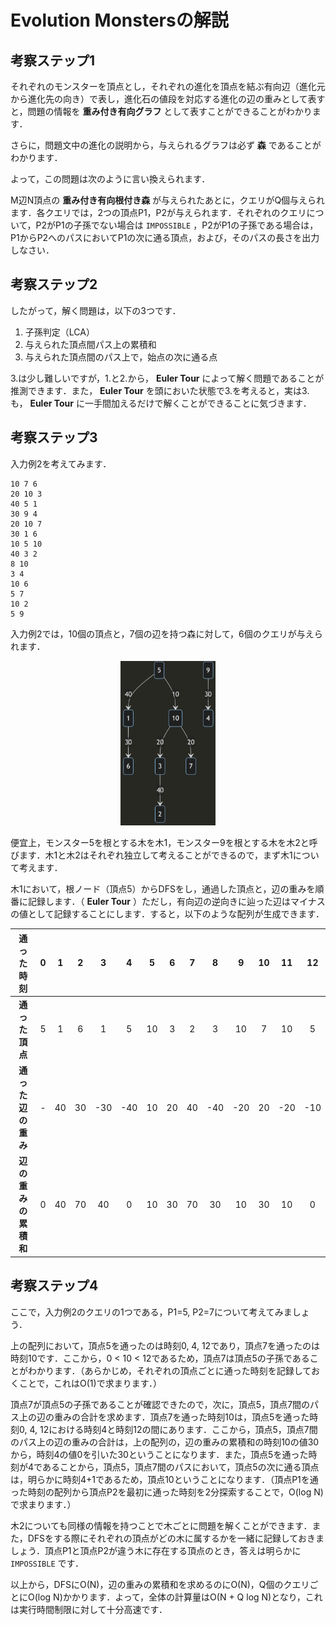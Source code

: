 # Evolution Monstersの解説

## 考察ステップ1

それぞれのモンスターを頂点とし，それぞれの進化を頂点を結ぶ有向辺（進化元から進化先の向き）で表し，進化石の値段を対応する進化の辺の重みとして表すと，問題の情報を **重み付き有向グラフ** として表すことができることがわかります．

さらに，問題文中の進化の説明から，与えられるグラフは必ず **森** であることがわかります．

よって，この問題は次のように言い換えられます．

M辺N頂点の **重み付き有向根付き森** が与えられたあとに，クエリがQ個与えられます．各クエリでは，2つの頂点P1，P2が与えられます．それぞれのクエリについて，P2がP1の子孫でない場合は `IMPOSSIBLE` ，P2がP1の子孫である場合は，P1からP2へのパスにおいてP1の次に通る頂点，および，そのパスの長さを出力しなさい．

## 考察ステップ2

したがって，解く問題は，以下の3つです．

1. 子孫判定（LCA）
2. 与えられた頂点間パス上の累積和
3. 与えられた頂点間のパス上で，始点の次に通る点

3.は少し難しいですが，1.と2.から， **Euler Tour** によって解く問題であることが推測できます．また， **Euler Tour** を頭においた状態で3.を考えると，実は3.も， **Euler Tour** に一手間加えるだけで解くことができることに気づきます．

## 考察ステップ3

入力例2を考えてみます．

```
10 7 6
20 10 3
40 5 1
30 9 4
20 10 7
30 1 6
10 5 10
40 3 2
8 10
3 4
10 6
5 7
10 2
5 9

```

入力例2では，10個の頂点と，7個の辺を持つ森に対して，6個のクエリが与えられます．

<div align="center"><img src="sample2_graph.png" width=30%></div>

便宜上，モンスター5を根とする木を木1，モンスター9を根とする木を木2と呼びます．木1と木2はそれぞれ独立して考えることができるので，まず木1について考えます．

木1において，根ノード（頂点5）からDFSをし，通過した頂点と，辺の重みを順番に記録します．（ **Euler Tour** ）ただし，有向辺の逆向きに辿った辺はマイナスの値として記録することにします．すると，以下のような配列が生成できます．

|通った時刻|0|1|2|3|4|5|6|7|8|9|10|11|12|
|:-:|:-:|:-:|:-:|:-:|:-:|:-:|:-:|:-:|:-:|:-:|:-:|:-:|:-:|
|**通った頂点**|5|1|6|1|5|10|3|2|3|10|7|10|5|
|**通った辺の重み**|-|40|30|-30|-40|10|20|40|-40|-20|20|-20|-10|
|**辺の重みの累積和**|0|40|70|40|0|10|30|70|30|10|30|10|0|

## 考察ステップ4

ここで，入力例2のクエリの1つである，P1=5, P2=7について考えてみましょう．

上の配列において，頂点5を通ったのは時刻0, 4, 12であり，頂点7を通ったのは時刻10です．ここから，0 < 10 < 12であるため，頂点7は頂点5の子孫であることがわかります．（あらかじめ，それぞれの頂点ごとに通った時刻を記録しておくことで，これはO(1)で求まります．）

頂点7が頂点5の子孫であることが確認できたので，次に，頂点5，頂点7間のパス上の辺の重みの合計を求めます．頂点7を通った時刻10は，頂点5を通った時刻0, 4, 12における時刻4と時刻12の間にあります．ここから，頂点5，頂点7間のパス上の辺の重みの合計は，上の配列の，辺の重みの累積和の時刻10の値30から，時刻4の値0を引いた30ということになります．また，頂点5を通った時刻が4であることから，頂点5，頂点7間のパスにおいて，頂点5の次に通る頂点は，明らかに時刻4+1であるため，頂点10ということになります．（頂点P1を通った時刻の配列から頂点P2を最初に通った時刻を2分探索することで，O(log N)で求まります．）

木2についても同様の情報を持つことで木ごとに問題を解くことができます．また，DFSをする際にそれぞれの頂点がどの木に属するかを一緒に記録しておきましょう．頂点P1と頂点P2が違う木に存在する頂点のとき，答えは明らかに `IMPOSSIBLE` です．

以上から，DFSにO(N)，辺の重みの累積和を求めるのにO(N)，Q個のクエリごとにO(log N)かかります．よって，全体の計算量はO(N + Q log N)となり，これは実行時間制限に対して十分高速です．